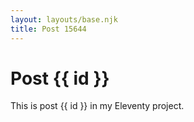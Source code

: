 ```yaml
---
layout: layouts/base.njk
title: Post 15644
---
```


# Post {{ id }}

This is post {{ id }} in my Eleventy project.
